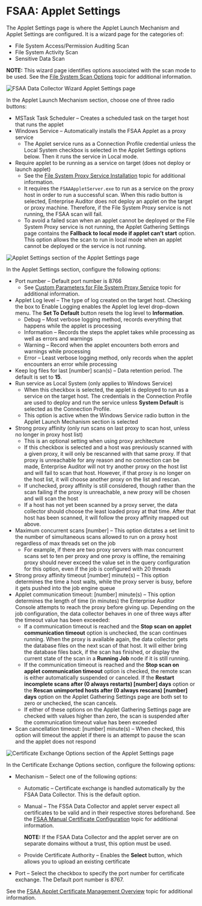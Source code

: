 # FSAA: Applet Settings

The Applet Settings page is where the Applet Launch Mechanism and Applet Settings are configured. It
is a wizard page for the categories of:

- File System Access/Permission Auditing Scan
- File System Activity Scan
- Sensitive Data Scan

**NOTE:** This wizard page identifies options associated with the scan mode to be used. See the
[File System Scan Options](/docs/accessanalyzer/11.6/requirements/solutions/filesystem/scanoptions.md)
topic for additional information.

![FSAA Data Collector Wizard Applet Settings page](/img/product_docs/accessanalyzer/11.6/admin/datacollector/fsaa/appletsettings.webp)

In the Applet Launch Mechanism section, choose one of three radio buttons:

- MSTask Task Scheduler – Creates a scheduled task on the target host that runs the applet
- Windows Service – Automatically installs the FSAA Applet as a proxy service
    - The Applet service runs as a Connection Profile credential unless the Local System checkbox is
      selected in the Applet Settings options below. Then it runs the service in Local mode.
- Require applet to be running as a service on target (does not deploy or launch applet)
    - See the
      [File System Proxy Service Installation](/docs/accessanalyzer/11.6/install/filesystemproxy/wizard.md)
      topic for additional information.
    - It requires the `FSAAAppletServer.exe` to run as a service on the proxy host in order to run a
      successful scan. When this radio button is selected, Enterprise Auditor does not deploy an
      applet on the target or proxy machine. Therefore, if the File System Proxy service is not
      running, the FSAA scan will fail.
    - To avoid a failed scan when an applet cannot be deployed or the File System Proxy service is
      not running, the Applet Gathering Settings page contains the **Fallback to local mode if
      applet can’t start** option. This option allows the scan to run in local mode when an applet
      cannot be deployed or the service is not running.

![Applet Settings section of the Applet Settings page](/img/product_docs/accessanalyzer/11.6/admin/datacollector/fsaa/appletsettingsappletsettings.webp)

In the Applet Settings section, configure the following options:

- Port number – Default port number is 8766
    - See
      [Custom Parameters for File System Proxy Service](/docs/accessanalyzer/11.6/install/filesystemproxy/wizard.md#custom-parameters-for-file-system-proxy-service)
      topic for additional information.
- Applet Log level – The type of log created on the target host. Checking the box to Enable Logging
  enables the Applet log level drop-down menu. The **Set To Default** button resets the log level to
  **Information**.
    - Debug – Most verbose logging method, records everything that happens while the applet is
      processing
    - Information – Records the steps the applet takes while processing as well as errors and
      warnings
    - Warning – Record when the applet encounters both errors and warnings while processing
    - Error – Least verbose logging method, only records when the applet encounters an error while
      processing
- Keep log files for last [number] scan(s) – Data retention period. The default is set to **15**.
- Run service as Local System (only applies to Windows Service)
    - When this checkbox is selected, the applet is deployed to run as a service on the target host.
      The credentials in the Connection Profile are used to deploy and run the service unless
      **System Default** is selected as the Connection Profile.
    - This option is active when the Windows Service radio button in the Applet Launch Mechanism
      section is selected
- Strong proxy affinity (only run scans on last proxy to scan host, unless no longer in proxy host
  list)
    - This is an optional setting when using proxy architecture
    - If this checkbox is selected and a host was previously scanned with a given proxy, it will
      only be rescanned with that same proxy. If that proxy is unreachable for any reason and no
      connection can be made, Enterprise Auditor will not try another proxy on the host list and
      will fail to scan that host. However, if that proxy is no longer on the host list, it will
      choose another proxy on the list and rescan.
    - If unchecked, proxy affinity is still considered, though rather than the scan failing if the
      proxy is unreachable, a new proxy will be chosen and will scan the host
    - If a host has not yet been scanned by a proxy server, the data collector should choose the
      least loaded proxy at that time. After that host has been scanned, it will follow the proxy
      affinity mapped out above.
- Maximum concurrent scans [number] – This option dictates a set limit to the number of simultaneous
  scans allowed to run on a proxy host regardless of max threads set on the job
    - For example, if there are two proxy servers with max concurrent scans set to ten per proxy and
      one proxy is offline, the remaining proxy should never exceed the value set in the query
      configuration for this option, even if the job is configured with 20 threads
- Strong proxy affinity timeout [number] minute(s) – This option determines the time a host waits,
  while the proxy server is busy, before it gets pushed into the job engine queue
- Applet communication timeout: [number] minute(s) – This option determines the length of time (in
  minutes) the Enterprise Auditor Console attempts to reach the proxy before giving up. Depending on
  the job configuration, the data collector behaves in one of three ways after the timeout value has
  been exceeded:
    - If a communication timeout is reached and the **Stop scan on applet communication timeout**
      option is unchecked, the scan continues running. When the proxy is available again, the data
      collector gets the database files on the next scan of that host. It will either bring the
      database files back, if the scan has finished, or display the current state of the scan in a
      **Running Job** node if it is still running.
    - If the communication timeout is reached and the **Stop scan on applet communication timeout**
      option is checked, the remote scan is either automatically suspended or canceled. If the
      **Restart incomplete scans after (0 always restarts) [number] days** option or the **Rescan
      unimported hosts after (0 always rescans) [number] days** option on the Applet Gathering
      Settings page are both set to zero or unchecked, the scan cancels.
    - If either of these options on the Applet Gathering Settings page are checked with values
      higher than zero, the scan is suspended after the communication timeout value has been
      exceeded
- Scan cancellation timeout: [number] minute(s) – When checked, this option will timeout the applet
  if there is an attempt to pause the scan and the applet does not respond

![Certificate Exchange Options section of the Applet Settings page](/img/product_docs/accessanalyzer/11.6/admin/datacollector/fsaa/appletsettingscertificateexchangeoptions.webp)

In the Certificate Exchange Options section, configure the following options:

- Mechanism – Select one of the following options:

    - Automatic – Certificate exchange is handled automatically by the FSAA Data Collector. This is
      the default option.
    - Manual – The FSSA Data Collector and applet server expect all certificates to be valid and in
      their respective stores beforehand. See the
      [FSAA Manual Certificate Configuration](/docs/accessanalyzer/11.6/admin/datacollector/fsaa/manualcertificate.md)
      topic for additional information.

        **NOTE:** If the FSAA Data Collector and the applet server are on separate domains without a
        trust, this option must be used.

    - Provide Certificate Authority – Enables the **Select** button, which allows you to upload an
      existing certificate

- Port – Select the checkbox to specify the port number for certificate exchange. The Default port
  number is 8767.

See the
[FSAA Applet Certificate Management Overview](/docs/accessanalyzer/11.6/admin/datacollector/fsaa/certificatemanagement.md)
topic for additional information.
